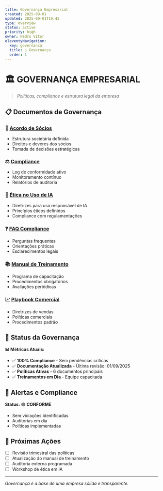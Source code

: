```yaml
---
title: Governança Empresarial
created: 2025-09-01
updated: 2025-09-01T19:43
type: overview
status: active
priority: high
owner: Pedro Vitor
eleventyNavigation:
  key: governanca
  title: ⚖️ Governança
  order: 1
---
```


# 🏛️ **GOVERNANÇA EMPRESARIAL**

> *Políticas, compliance e estrutura legal da empresa*

## 📋 **Documentos de Governança**

### **📜 [Acordo de Sócios](./Acordo_Socios_Final/)**
- Estrutura societária definida
- Direitos e deveres dos sócios
- Tomada de decisões estratégicas

### **⚖️ [Compliance](./Compliance_Log/)**
- Log de conformidade ativo
- Monitoramento contínuo
- Relatórios de auditoria

### **🤖 [Ética no Uso de IA](./etica_uso_IA/)**
- Diretrizes para uso responsável de IA
- Princípios éticos definidos
- Compliance com regulamentações

### **❓ [FAQ Compliance](./FAQ_Compliance/)**
- Perguntas frequentes
- Orientações práticas
- Esclarecimentos legais

### **📚 [Manual de Treinamento](./Manual_Treinamento_Compliance/)**
- Programa de capacitação
- Procedimentos obrigatórios
- Avaliações periódicas

### **📈 [Playbook Comercial](./Playbook_Comercial_v0/)**
- Diretrizes de vendas
- Políticas comerciais
- Procedimentos padrão

## 🎯 **Status da Governança**

**📊 Métricas Atuais:**
- ✅ **100% Compliance** - Sem pendências críticas
- ✅ **Documentação Atualizada** - Última revisão: 01/09/2025
- ✅ **Políticas Ativas** - 6 documentos principais
- ✅ **Treinamentos em Dia** - Equipe capacitada

## 🚨 **Alertas e Compliance**

**Status:** 🟢 **CONFORME**
- Sem violações identificadas
- Auditorias em dia
- Políticas implementadas

## 📅 **Próximas Ações**

- [ ] Revisão trimestral das políticas
- [ ] Atualização do manual de treinamento
- [ ] Auditoria externa programada
- [ ] Workshop de ética em IA

---

*Governança é a base de uma empresa sólida e transparente.*
